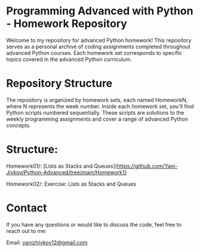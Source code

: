 # Programming Advanced with Python - Homework Repository
Welcome to my repository for advanced Python homework! This repository serves as a personal archive of coding assignments completed throughout advanced Python courses. Each homework set corresponds to specific topics covered in the advanced Python curriculum.

# Repository Structure
The repository is organized by homework sets, each named HomeworkN, where N represents the week number. Inside each homework set, you'll find Python scripts numbered sequentially. These scripts are solutions to the weekly programming assignments and cover a range of advanced Python concepts.

# Structure:
Homework01/: [Lists as Stacks and Queues]{https://github.com/Yani-Jivkov/Python-Advanced/tree/main/Homework1}

Homework02/: Exercise: Lists as Stacks and Queues

# Contact
If you have any questions or would like to discuss the code, feel free to reach out to me:

Email: yanizhivkov12@gmail.com
